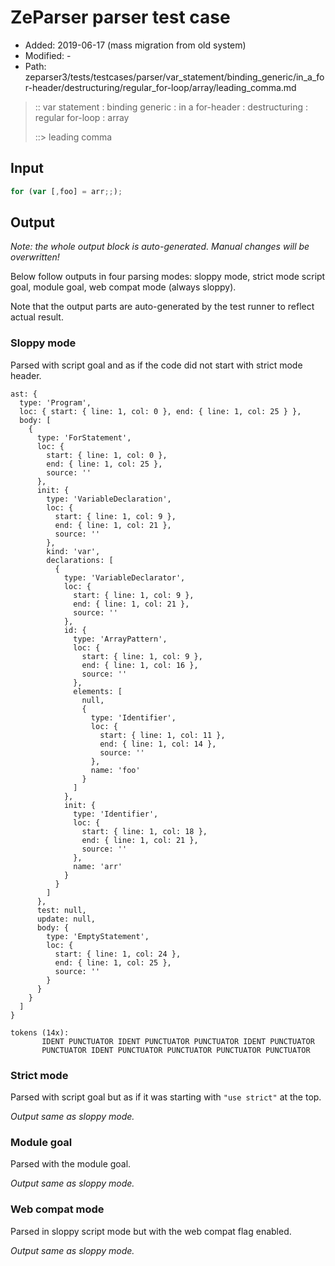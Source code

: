 # ZeParser parser test case

- Added: 2019-06-17 (mass migration from old system)
- Modified: -
- Path: zeparser3/tests/testcases/parser/var_statement/binding_generic/in_a_for-header/destructuring/regular_for-loop/array/leading_comma.md

> :: var statement : binding generic : in a for-header : destructuring : regular for-loop : array
>
> ::> leading comma

## Input

`````js
for (var [,foo] = arr;;);
`````

## Output

_Note: the whole output block is auto-generated. Manual changes will be overwritten!_

Below follow outputs in four parsing modes: sloppy mode, strict mode script goal, module goal, web compat mode (always sloppy).

Note that the output parts are auto-generated by the test runner to reflect actual result.

### Sloppy mode

Parsed with script goal and as if the code did not start with strict mode header.

`````
ast: {
  type: 'Program',
  loc: { start: { line: 1, col: 0 }, end: { line: 1, col: 25 } },
  body: [
    {
      type: 'ForStatement',
      loc: {
        start: { line: 1, col: 0 },
        end: { line: 1, col: 25 },
        source: ''
      },
      init: {
        type: 'VariableDeclaration',
        loc: {
          start: { line: 1, col: 9 },
          end: { line: 1, col: 21 },
          source: ''
        },
        kind: 'var',
        declarations: [
          {
            type: 'VariableDeclarator',
            loc: {
              start: { line: 1, col: 9 },
              end: { line: 1, col: 21 },
              source: ''
            },
            id: {
              type: 'ArrayPattern',
              loc: {
                start: { line: 1, col: 9 },
                end: { line: 1, col: 16 },
                source: ''
              },
              elements: [
                null,
                {
                  type: 'Identifier',
                  loc: {
                    start: { line: 1, col: 11 },
                    end: { line: 1, col: 14 },
                    source: ''
                  },
                  name: 'foo'
                }
              ]
            },
            init: {
              type: 'Identifier',
              loc: {
                start: { line: 1, col: 18 },
                end: { line: 1, col: 21 },
                source: ''
              },
              name: 'arr'
            }
          }
        ]
      },
      test: null,
      update: null,
      body: {
        type: 'EmptyStatement',
        loc: {
          start: { line: 1, col: 24 },
          end: { line: 1, col: 25 },
          source: ''
        }
      }
    }
  ]
}

tokens (14x):
       IDENT PUNCTUATOR IDENT PUNCTUATOR PUNCTUATOR IDENT PUNCTUATOR
       PUNCTUATOR IDENT PUNCTUATOR PUNCTUATOR PUNCTUATOR PUNCTUATOR
`````

### Strict mode

Parsed with script goal but as if it was starting with `"use strict"` at the top.

_Output same as sloppy mode._

### Module goal

Parsed with the module goal.

_Output same as sloppy mode._

### Web compat mode

Parsed in sloppy script mode but with the web compat flag enabled.

_Output same as sloppy mode._
